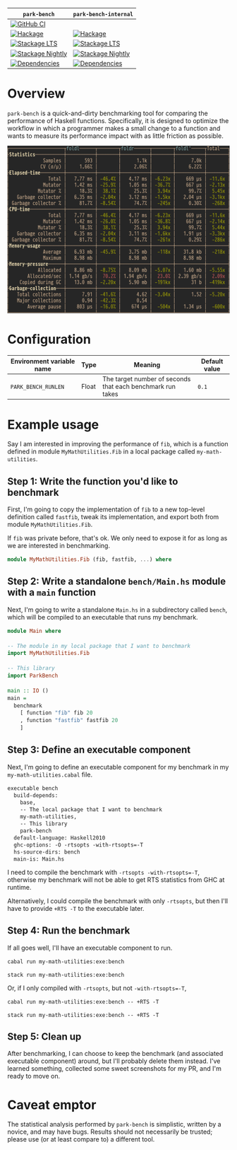 | `park-bench` | `park-bench-internal` |
| --- | --- |
| [![GitHub CI](https://github.com/awkward-squad/park-bench/workflows/Haskell-CI/badge.svg)](https://github.com/awkward-squad/park-bench/actions?query=workflow%3AHaskell-CI) | |
| [![Hackage](https://img.shields.io/hackage/v/park-bench.svg?label=park-bench&logo=haskell)](https://hackage.haskell.org/package/park-bench) | [![Hackage](https://img.shields.io/hackage/v/park-bench-internal.svg?label=park-bench-internal&logo=haskell)](https://hackage.haskell.org/package/park-bench-internal) |
| [![Stackage LTS](https://stackage.org/package/park-bench/badge/lts)](https://www.stackage.org/lts/package/park-bench) | [![Stackage LTS](https://stackage.org/package/park-bench-internal/badge/lts)](https://www.stackage.org/lts/package/park-bench-internal) |
| [![Stackage Nightly](https://stackage.org/package/park-bench/badge/nightly)](https://www.stackage.org/nightly/package/park-bench) | [![Stackage Nightly](https://stackage.org/package/park-bench-internal/badge/nightly)](https://www.stackage.org/nightly/package/park-bench-internal) |
| [![Dependencies](https://img.shields.io/hackage-deps/v/park-bench)](https://packdeps.haskellers.com/reverse/park-bench) | [![Dependencies](https://img.shields.io/hackage-deps/v/park-bench-internal)](https://packdeps.haskellers.com/reverse/park-bench-internal) |

# Overview

`park-bench` is a quick-and-dirty benchmarking tool for comparing the performance of Haskell functions. Specifically, it
is designed to optimize the workflow in which a programmer makes a small change to a function and wants to measure its
performance impact with as little friction as possible.

![Screenshot](https://github.com/awkward-squad/park-bench/blob/main/park-bench/images/screenshot.png?raw=true)

# Configuration

| Environment variable name | Type | Meaning | Default value |
| --- | --- | --- | --- |
| `PARK_BENCH_RUNLEN` | Float | The target number of seconds that each benchmark run takes | `0.1` |

# Example usage

Say I am interested in improving the performance of `fib`, which is a function defined in module `MyMathUtilities.Fib`
in a local package called `my-math-utilities`.

## Step 1: Write the function you'd like to benchmark

First, I'm going to copy the implementation of `fib` to a new top-level definition called `fastfib`, tweak its
implementation, and export both from module `MyMathUtilities.Fib`.

If `fib` was private before, that's ok. We only need to expose it for as long as we are interested in benchmarking.

```haskell
module MyMathUtilities.Fib (fib, fastfib, ...) where
```

## Step 2: Write a standalone `bench/Main.hs` module with a `main` function

Next, I'm going to write a standalone `Main.hs` in a subdirectory called `bench`, which will be compiled to an
executable that runs my benchmark.

```haskell
module Main where

-- The module in my local package that I want to benchmark
import MyMathUtilities.Fib

-- This library
import ParkBench

main :: IO ()
main =
  benchmark
    [ function "fib" fib 20
    , function "fastfib" fastfib 20
    ]
```

## Step 3: Define an executable component

Next, I'm going to define an executable component for my benchmark in my `my-math-utilities.cabal` file.

```cabal
executable bench
  build-depends:
    base,
    -- The local package that I want to benchmark
    my-math-utilities,
    -- This library
    park-bench
  default-language: Haskell2010
  ghc-options: -O -rtsopts -with-rtsopts=-T
  hs-source-dirs: bench
  main-is: Main.hs
```

I need to compile the benchmark with `-rtsopts -with-rtsopts=-T`, otherwise my benchmark will not be able to get RTS
statistics from GHC at runtime.

Alternatively, I could compile the benchmark with only `-rtsopts`, but then I'll have to provide `+RTS -T` to the
executable later.

## Step 4: Run the benchmark

If all goes well, I'll have an executable component to run.

```
cabal run my-math-utilities:exe:bench
```
```
stack run my-math-utilities:exe:bench
```

Or, if I only compiled with `-rtsopts`, but not `-with-rtsopts=-T`,

```
cabal run my-math-utilities:exe:bench -- +RTS -T
```
```
stack run my-math-utilities:exe:bench -- +RTS -T
```

## Step 5: Clean up

After benchmarking, I can choose to keep the benchmark (and associated executable component) around, but I'll probably
delete them instead. I've learned something, collected some sweet screenshots for my PR, and I'm ready to move on.

# Caveat emptor

The statistical analysis performed by `park-bench` is simplistic, written by a novice, and may have bugs. Results should
not necessarily be trusted; please use (or at least compare to) a different tool.

